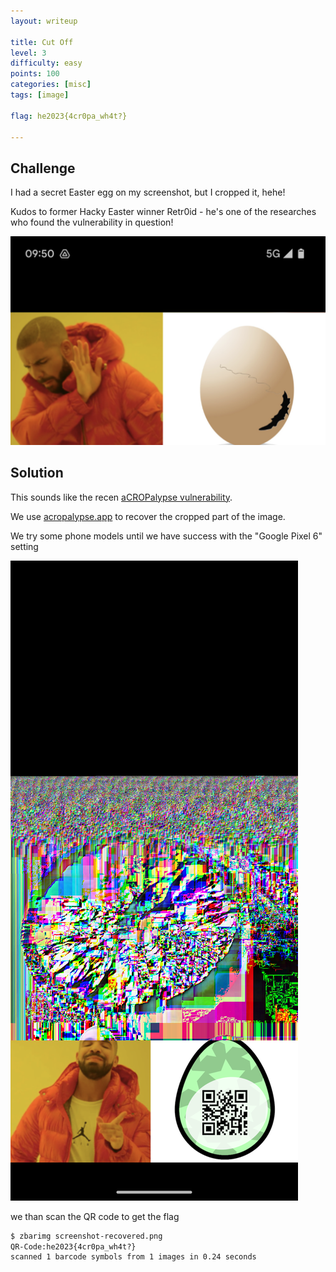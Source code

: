 ```yaml
---
layout: writeup

title: Cut Off
level: 3
difficulty: easy
points: 100
categories: [misc]
tags: [image]

flag: he2023{4cr0pa_wh4t?}

---
```


## Challenge

I had a secret Easter egg on my screenshot, but I cropped it, hehe!

Kudos to former Hacky Easter winner Retr0id - he's one of the researches who found the vulnerability in question!

![](writeupfiles/screenshot.png)

## Solution

This sounds like the recen [aCROPalypse vulnerability](https://en.wikipedia.org/wiki/ACropalypse).

We use [acropalypse.app](https://acropalypse.app/) to recover the cropped part of the image.

We try some phone models until we have success with the "Google Pixel 6" setting

![](writeupfiles/screenshot-recovered.png)

we than scan the QR code to get the flag

```bash
$ zbarimg screenshot-recovered.png
QR-Code:he2023{4cr0pa_wh4t?}
scanned 1 barcode symbols from 1 images in 0.24 seconds

```

